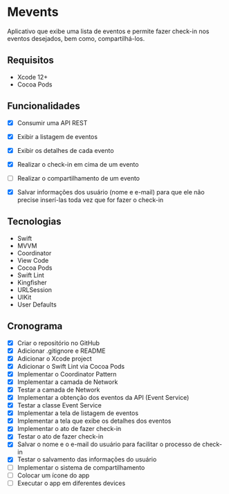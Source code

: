 #  Mevents

Aplicativo que exibe uma lista de eventos e permite fazer check-in nos eventos desejados, bem como, compartilhá-los.


## Requisitos
- Xcode 12+
- Cocoa Pods


## Funcionalidades
- [x] Consumir uma API REST
- [x] Exibir a listagem de eventos
- [x] Exibir os detalhes de cada evento
- [x] Realizar o check-in em cima de um evento
- [ ] Realizar o compartilhamento de um evento
- [x] Salvar informações dos usuário (nome e e-mail) para que ele não precise inserí-las toda vez que for fazer o check-in


## Tecnologias
- Swift
- MVVM
- Coordinator
- View Code
- Cocoa Pods
- Swift Lint
- Kingfisher
- URLSession
- UIKit
- User Defaults


## Cronograma
- [x] Criar o repositório no GitHub
- [x] Adicionar .gitignore e README
- [x] Adicionar o Xcode project
- [x] Adicionar o Swift Lint via Cocoa Pods
- [x] Implementar o Coordinator Pattern
- [x] Implementar a camada de Network
- [x] Testar a camada de Network
- [x] Implementar a obtenção dos eventos da API (Event Service)
- [x] Testar a classe Event Service
- [x] Implementar a tela de listagem de eventos
- [x] Implementar a tela que exibe os detalhes dos eventos
- [x] Implementar o ato de fazer check-in
- [x] Testar o ato de fazer check-in
- [x] Salvar o nome e o e-mail do usuário para facilitar o processo de check-in
- [x] Testar o salvamento das informações do usuário
- [ ] Implementar o sistema de compartilhamento
- [ ] Colocar um ícone do app
- [ ] Executar o app em diferentes devices